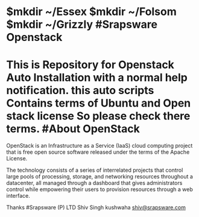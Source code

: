 $mkdir ~/Essex
$mkdir ~/Folsom
$mkdir ~/Grizzly
#Srapsware Openstack
===================

This is Repository for Openstack Auto Installation with a normal help notification. this auto scripts 
Contains terms of Ubuntu and Open stack license
So please check there terms.
#About OpenStack
================
OpenStack is an Infrastructure as a Service (IaaS) cloud computing project that is free open source software released under the terms of the Apache License.

The technology consists of a series of interrelated projects that control large pools of processing, storage, and networking resources throughout a datacenter, all managed through a dashboard that gives administrators control while empowering their users to provision resources through a web interface.

Thanks
#Srapsware (P) LTD
Shiv Singh kushwaha
shiv@srapsware.com
